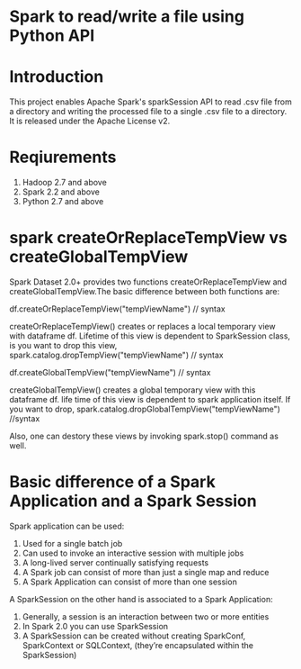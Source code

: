 Spark to read/write a file using Python API
======================

# Introduction

This project enables Apache Spark's sparkSession API to read .csv file from a directory and writing the processed file to a single .csv file to a directory.
It is released under the Apache License v2.

# Reqiurements
1. Hadoop 2.7 and above 
2. Spark 2.2 and above 
3. Python 2.7 and above 

# spark createOrReplaceTempView vs createGlobalTempView
Spark Dataset 2.0+ provides two functions createOrReplaceTempView and  createGlobalTempView.The basic difference between both functions are:

df.createOrReplaceTempView("tempViewName") // syntax 

createOrReplaceTempView() creates or replaces a local temporary view with dataframe df. Lifetime of this view is dependent to SparkSession class, is you want to drop this view,
spark.catalog.dropTempView("tempViewName") // syntax

df.createGlobalTempView("tempViewName") // syntax 

createGlobalTempView() creates a global temporary view with this dataframe df. life time of this view is dependent to spark application itself. If you want to drop,
spark.catalog.dropGlobalTempView("tempViewName") //syntax

Also, one can destory these views by invoking spark.stop() command as well.

# Basic difference of a Spark Application and a Spark Session
Spark application can be used:

1. Used for a single batch job
2. Can used to invoke an interactive session with multiple jobs
3. A long-lived server continually satisfying requests
4. A Spark job can consist of more than just a single map and reduce
5. A Spark Application can consist of more than one session

A SparkSession on the other hand is associated to a Spark Application:

1. Generally, a session is an interaction between two or more entities
2. In Spark 2.0 you can use SparkSession
3. A SparkSession can be created without creating SparkConf, SparkContext or SQLContext, (they’re encapsulated within the SparkSession)
